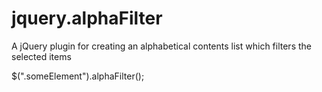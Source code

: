 jquery.alphaFilter
================

A jQuery plugin for creating an alphabetical contents list which filters the selected items

$(".someElement").alphaFilter();